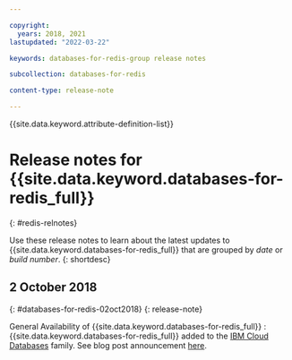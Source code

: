 ```yaml
---

copyright:
  years: 2018, 2021
lastupdated: "2022-03-22"

keywords: databases-for-redis-group release notes

subcollection: databases-for-redis

content-type: release-note

---
```


<!-- keywords values above are place holders. Actual values should be pulled from the release notes entries. -->

{{site.data.keyword.attribute-definition-list}}

<!-- You must add the release-note content type in your attribute definitions AND to each release note H2. This will ensure that the release note entry is pulled into the notifications library. -->

# Release notes for {{site.data.keyword.databases-for-redis_full}}
{: #redis-relnotes}

<!-- The title of your H1 should be Release notes for _service-name_, where _service-name_ is the non-trademarked short version keyref. Include your service name as a search keyword at the top of your Markdown file. See the example keywords above. -->

Use these release notes to learn about the latest updates to {{site.data.keyword.databases-for-redis_full}} that are grouped by _date_ or _build number_.
{: shortdesc}

## 2 October 2018
{: #databases-for-redis-02oct2018}
{: release-note}

General Availability of {{site.data.keyword.databases-for-redis_full}}
:  {{site.data.keyword.databases-for-redis_full}} added to the [IBM Cloud Databases](https://www.ibm.com/cloud/databases) family. See blog post announcement [here](https://www.ibm.com/cloud/blog/ibm-cloud-databases-for-postgresql-and-databases-for-redis-are-now-generally-available).
